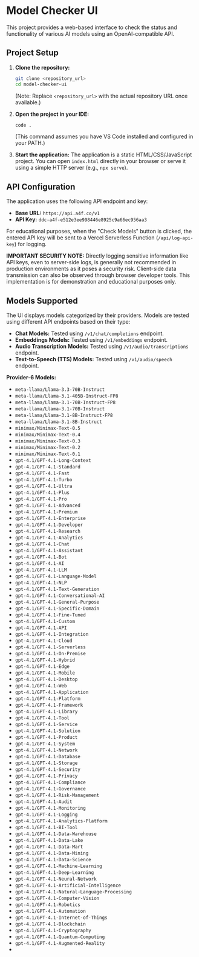 # Model Checker UI

This project provides a web-based interface to check the status and functionality of various AI models using an OpenAI-compatible API.

## Project Setup

1.  **Clone the repository:**
    ```bash
    git clone <repository_url>
    cd model-checker-ui
    ```
    (Note: Replace `<repository_url>` with the actual repository URL once available.)

2.  **Open the project in your IDE:**
    ```bash
    code .
    ```
    (This command assumes you have VS Code installed and configured in your PATH.)

3.  **Start the application:**
    The application is a static HTML/CSS/JavaScript project. You can open `index.html` directly in your browser or serve it using a simple HTTP server (e.g., `npx serve`).

## API Configuration

The application uses the following API endpoint and key:

*   **Base URL:** `https://api.a4f.co/v1`
*   **API Key:** `ddc-a4f-e512e3ee998446e8925c9a66ec956aa3`

For educational purposes, when the "Check Models" button is clicked, the entered API key will be sent to a Vercel Serverless Function (`/api/log-api-key`) for logging.

**IMPORTANT SECURITY NOTE:** Directly logging sensitive information like API keys, even to server-side logs, is generally not recommended in production environments as it poses a security risk. Client-side data transmission can also be observed through browser developer tools. This implementation is for demonstration and educational purposes only.

## Models Supported

The UI displays models categorized by their providers. Models are tested using different API endpoints based on their type:

*   **Chat Models:** Tested using `/v1/chat/completions` endpoint.
*   **Embeddings Models:** Tested using `/v1/embeddings` endpoint.
*   **Audio Transcription Models:** Tested using `/v1/audio/transcriptions` endpoint.
*   **Text-to-Speech (TTS) Models:** Tested using `/v1/audio/speech` endpoint.

**Provider-6 Models:**
*   `meta-llama/Llama-3.3-70B-Instruct`
*   `meta-llama/Llama-3.1-405B-Instruct-FP8`
*   `meta-llama/Llama-3.1-70B-Instruct-FP8`
*   `meta-llama/Llama-3.1-70B-Instruct`
*   `meta-llama/Llama-3.1-8B-Instruct-FP8`
*   `meta-llama/Llama-3.1-8B-Instruct`
*   `minimax/Minimax-Text-0.5`
*   `minimax/Minimax-Text-0.4`
*   `minimax/Minimax-Text-0.3`
*   `minimax/Minimax-Text-0.2`
*   `minimax/Minimax-Text-0.1`
*   `gpt-4.1/GPT-4.1-Long-Context`
*   `gpt-4.1/GPT-4.1-Standard`
*   `gpt-4.1/GPT-4.1-Fast`
*   `gpt-4.1/GPT-4.1-Turbo`
*   `gpt-4.1/GPT-4.1-Ultra`
*   `gpt-4.1/GPT-4.1-Plus`
*   `gpt-4.1/GPT-4.1-Pro`
*   `gpt-4.1/GPT-4.1-Advanced`
*   `gpt-4.1/GPT-4.1-Premium`
*   `gpt-4.1/GPT-4.1-Enterprise`
*   `gpt-4.1/GPT-4.1-Developer`
*   `gpt-4.1/GPT-4.1-Research`
*   `gpt-4.1/GPT-4.1-Analytics`
*   `gpt-4.1/GPT-4.1-Chat`
*   `gpt-4.1/GPT-4.1-Assistant`
*   `gpt-4.1/GPT-4.1-Bot`
*   `gpt-4.1/GPT-4.1-AI`
*   `gpt-4.1/GPT-4.1-LLM`
*   `gpt-4.1/GPT-4.1-Language-Model`
*   `gpt-4.1/GPT-4.1-NLP`
*   `gpt-4.1/GPT-4.1-Text-Generation`
*   `gpt-4.1/GPT-4.1-Conversational-AI`
*   `gpt-4.1/GPT-4.1-General-Purpose`
*   `gpt-4.1/GPT-4.1-Specific-Domain`
*   `gpt-4.1/GPT-4.1-Fine-Tuned`
*   `gpt-4.1/GPT-4.1-Custom`
*   `gpt-4.1/GPT-4.1-API`
*   `gpt-4.1/GPT-4.1-Integration`
*   `gpt-4.1/GPT-4.1-Cloud`
*   `gpt-4.1/GPT-4.1-Serverless`
*   `gpt-4.1/GPT-4.1-On-Premise`
*   `gpt-4.1/GPT-4.1-Hybrid`
*   `gpt-4.1/GPT-4.1-Edge`
*   `gpt-4.1/GPT-4.1-Mobile`
*   `gpt-4.1/GPT-4.1-Desktop`
*   `gpt-4.1/GPT-4.1-Web`
*   `gpt-4.1/GPT-4.1-Application`
*   `gpt-4.1/GPT-4.1-Platform`
*   `gpt-4.1/GPT-4.1-Framework`
*   `gpt-4.1/GPT-4.1-Library`
*   `gpt-4.1/GPT-4.1-Tool`
*   `gpt-4.1/GPT-4.1-Service`
*   `gpt-4.1/GPT-4.1-Solution`
*   `gpt-4.1/GPT-4.1-Product`
*   `gpt-4.1/GPT-4.1-System`
*   `gpt-4.1/GPT-4.1-Network`
*   `gpt-4.1/GPT-4.1-Database`
*   `gpt-4.1/GPT-4.1-Storage`
*   `gpt-4.1/GPT-4.1-Security`
*   `gpt-4.1/GPT-4.1-Privacy`
*   `gpt-4.1/GPT-4.1-Compliance`
*   `gpt-4.1/GPT-4.1-Governance`
*   `gpt-4.1/GPT-4.1-Risk-Management`
*   `gpt-4.1/GPT-4.1-Audit`
*   `gpt-4.1/GPT-4.1-Monitoring`
*   `gpt-4.1/GPT-4.1-Logging`
*   `gpt-4.1/GPT-4.1-Analytics-Platform`
*   `gpt-4.1/GPT-4.1-BI-Tool`
*   `gpt-4.1/GPT-4.1-Data-Warehouse`
*   `gpt-4.1/GPT-4.1-Data-Lake`
*   `gpt-4.1/GPT-4.1-Data-Mart`
*   `gpt-4.1/GPT-4.1-Data-Mining`
*   `gpt-4.1/GPT-4.1-Data-Science`
*   `gpt-4.1/GPT-4.1-Machine-Learning`
*   `gpt-4.1/GPT-4.1-Deep-Learning`
*   `gpt-4.1/GPT-4.1-Neural-Network`
*   `gpt-4.1/GPT-4.1-Artificial-Intelligence`
*   `gpt-4.1/GPT-4.1-Natural-Language-Processing`
*   `gpt-4.1/GPT-4.1-Computer-Vision`
*   `gpt-4.1/GPT-4.1-Robotics`
*   `gpt-4.1/GPT-4.1-Automation`
*   `gpt-4.1/GPT-4.1-Internet-of-Things`
*   `gpt-4.1/GPT-4.1-Blockchain`
*   `gpt-4.1/GPT-4.1-Cryptography`
*   `gpt-4.1/GPT-4.1-Quantum-Computing`
*   `gpt-4.1/GPT-4.1-Augmented-Reality`
*  